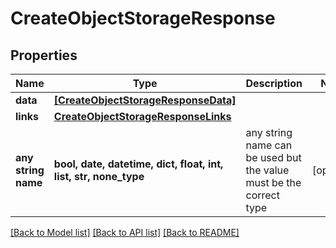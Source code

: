 # CreateObjectStorageResponse


## Properties
Name | Type | Description | Notes
------------ | ------------- | ------------- | -------------
**data** | [**[CreateObjectStorageResponseData]**](CreateObjectStorageResponseData.md) |  | 
**links** | [**CreateObjectStorageResponseLinks**](CreateObjectStorageResponseLinks.md) |  | 
**any string name** | **bool, date, datetime, dict, float, int, list, str, none_type** | any string name can be used but the value must be the correct type | [optional]

[[Back to Model list]](../README.md#documentation-for-models) [[Back to API list]](../README.md#documentation-for-api-endpoints) [[Back to README]](../README.md)


